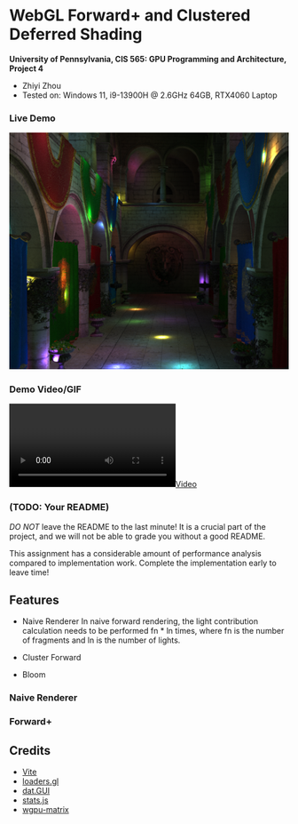 WebGL Forward+ and Clustered Deferred Shading
======================

**University of Pennsylvania, CIS 565: GPU Programming and Architecture, Project 4**

* Zhiyi Zhou
* Tested on: Windows 11, i9-13900H @ 2.6GHz 64GB, RTX4060 Laptop

### Live Demo

[![](img/thumb.png)](http://TODO.github.io/Project4-WebGPU-Forward-Plus-and-Clustered-Deferred)

### Demo Video/GIF

[![](img/video.mp4)](TODO)

### (TODO: Your README)

*DO NOT* leave the README to the last minute! It is a crucial part of the
project, and we will not be able to grade you without a good README.

This assignment has a considerable amount of performance analysis compared
to implementation work. Complete the implementation early to leave time!

## Features
- Naive Renderer
  In naive forward rendering, the light contribution calculation needs to be performed fn * ln times, where fn is the number of fragments and ln is the number of lights.

- Cluster Forward
  
- Bloom

### Naive Renderer

### Forward+


## Credits

- [Vite](https://vitejs.dev/)
- [loaders.gl](https://loaders.gl/)
- [dat.GUI](https://github.com/dataarts/dat.gui)
- [stats.js](https://github.com/mrdoob/stats.js)
- [wgpu-matrix](https://github.com/greggman/wgpu-matrix)
